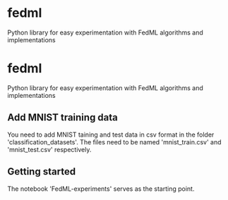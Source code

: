 # fedml
Python library for easy experimentation with FedML algorithms and implementations

# fedml
Python library for easy experimentation with FedML algorithms and implementations

## Add MNIST training data
You need to add MNIST taining and test data in csv format in the folder 'classification_datasets'. The files need to be named 'mnist_train.csv' and 'mnist_test.csv' respectively. 

## Getting started
The notebook 'FedML-experiments' serves as the starting point.
